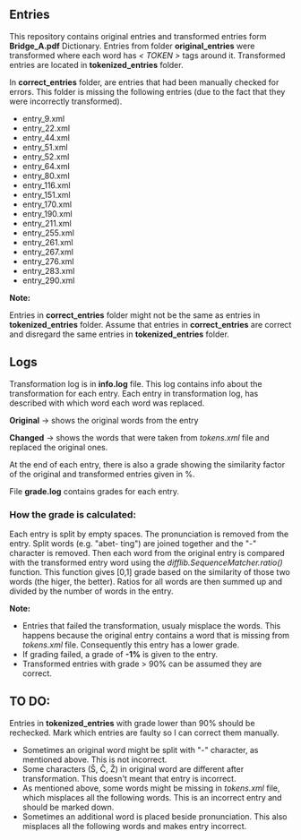 ## Entries
This repository contains original entries and transformed entries form **Bridge_A.pdf** Dictionary.
Entries from folder **original_entries** were transformed where each word has *< TOKEN >* tags around it.
Transformed entries are located in **tokenized_entries** folder.

In **correct_entries** folder, are entries that had been manually checked for errors.
This folder is missing the following entries (due to the fact that they were incorrectly transformed).
- entry_9.xml
- entry_22.xml
- entry_44.xml
- entry_51.xml
- entry_52.xml
- entry_64.xml
- entry_80.xml
- entry_116.xml
- entry_151.xml
- entry_170.xml
- entry_190.xml
- entry_211.xml
- entry_255.xml
- entry_261.xml
- entry_267.xml
- entry_276.xml
- entry_283.xml
- entry_290.xml

**Note:**

Entries in **correct_entries** folder might not be the same as entries in **tokenized_entries** folder.
Assume that entries in **correct_entries** are correct and disregard the same entries in **tokenized_entries** folder.

## Logs

Transformation log is in **info.log** file. This log contains info about the transformation for each entry.
Each entry in transformation log, has described with which word each word was replaced.

**Original** -> shows the original words from the entry

**Changed** -> shows the words that were taken from *tokens.xml* file and replaced the original ones.

At the end of each entry, there is also a grade showing the similarity factor of the original and transformed entries given in %.

File **grade.log** contains grades for each entry.


### How the grade is calculated:

Each entry is split by empty spaces. The pronunciation is removed from the entry. Split words (e.g. "abet- ting")
are joined together and the "-" character is removed. Then each word from the original entry is compared with
the transformed entry word using the *difflib.SequenceMatcher.ratio()* function. This function gives [0,1] grade based
on the similarity of those two words (the higer, the better). Ratios for all words are then summed up and divided
by the number of words in the entry.

**Note:**
- Entries that failed the transformation, usualy misplace the words. This happens because the original entry contains
a word that is missing from *tokens.xml* file. Consequently this entry has a lower grade.
- If grading failed, a grade of **-1%** is given to the entry.
- Transformed entries with grade > 90% can be assumed they are correct.

## TO DO:
Entries in **tokenized_entries** with grade lower than 90% should be rechecked.
Mark which entries are faulty so I can correct them manually.

- Sometimes an original word might be split with "-" character, as mentioned above. This is not incorrect.
- Some characters (Š, Č, Ž) in original word are different after transformation. This doesn't meant that entry is incorrect.
- As mentioned above, some words might be missing in *tokens.xml* file, which misplaces all the following words. This is an
incorrect entry and should be marked down.
- Sometimes an additional word is placed beside pronunciation. This also misplaces all the following words and makes entry incorrect.


